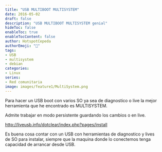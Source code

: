 ```yaml
---
title: "USB MULTIBOOT MULTISYSTEM"
date: 2016-05-02
draft: false
description: "USB MULTIBOOT MULTISYSTEM genial"
hideToc: false
enableToc: true
enableTocContent: false
author: HotspotCepeda 
authorEmoji: "🗻"
tags:
- USB
- multisystem
- debian
categories:
- Linux
series:
- Red comunitaria
image: images/feature1/MultiSystem.png
---
```

Para hacer un USB boot con varios SO ya sea de diagnostico o live la mejor herramienta que he encontrado es MULTISYSTEM.

Admite trabajar en modo persistente guardando los cambios o en live.

http://liveusb.info/dotclear/index.php?pages/install
 
Es buena cosa contar con un USB con herramientas de diagnostico y lives de SO para instalar, siempre que la maquina donde lo conectemos tenga capacidad de arrancar desde USB.